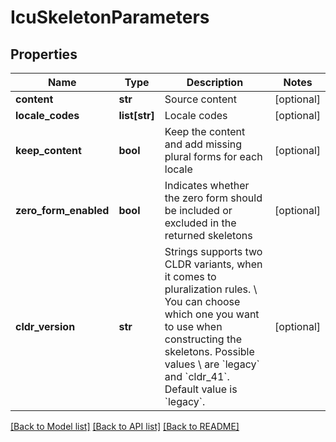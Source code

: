 # IcuSkeletonParameters

## Properties
Name | Type | Description | Notes
------------ | ------------- | ------------- | -------------
**content** | **str** | Source content | [optional] 
**locale_codes** | **list[str]** | Locale codes | [optional] 
**keep_content** | **bool** | Keep the content and add missing plural forms for each locale | [optional] 
**zero_form_enabled** | **bool** | Indicates whether the zero form should be included or excluded in the returned skeletons | [optional] 
**cldr_version** | **str** | Strings supports two CLDR variants, when it comes to pluralization rules. \\ You can choose which one you want to use when constructing the skeletons. Possible values \\ are &#x60;legacy&#x60; and &#x60;cldr_41&#x60;. Default value is &#x60;legacy&#x60;. | [optional] 

[[Back to Model list]](../README.md#documentation-for-models) [[Back to API list]](../README.md#documentation-for-api-endpoints) [[Back to README]](../README.md)


